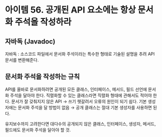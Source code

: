 # 아이템 56. 공개된 API 요소에는 항상 문서화 주석을 작성하라

## 자바독 (Javadoc)

자바독 : 소스코드 파일에서 문서화 주석이라는 특수한 형태로 기술된 설명을 추려 API 문서를 변환해준다.

## 문서화 주석을 작성하는 규칙

API를 올바로 문서화하려면 공개된 모든 클래스, 인터페이스, 메서드, 필드 선언에 문서화 주석을 달아야 한다.
직렬화할 수 있는 클래스라면 직렬화 형태에 관해서도 적어야 한다.
문서가 잘 갖춰지지 않은 API → 쓰기 헷갈려서 오류의 원인이 되기 쉽다.
기본 생성자에는 문서화 주석을 달 방법이 없음 → 공개 클래스는 절대 기본 생성자를 사용하면 된다.

유지보수까지 고려한다면 대다수의 공개되지 않은 클래스, 인터페이스, 생성자, 메서드, 필드에도 문서화 주석을 달아야 할 것.
